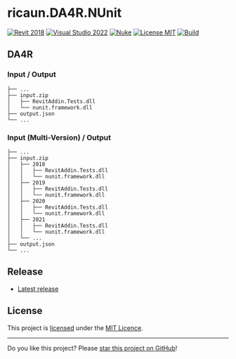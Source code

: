 ﻿# ricaun.DA4R.NUnit

[![Revit 2018](https://img.shields.io/badge/Revit-2018+-blue.svg)](../..)
[![Visual Studio 2022](https://img.shields.io/badge/Visual%20Studio-2022-blue)](../..)
[![Nuke](https://img.shields.io/badge/Nuke-Build-blue)](https://nuke.build/)
[![License MIT](https://img.shields.io/badge/License-MIT-blue.svg)](LICENSE)
[![Build](../../actions/workflows/Build.yml/badge.svg)](../../actions)

## DA4R

### Input / Output
```
├── ...
├── input.zip
│   ├── RevitAddin.Tests.dll
│   └── nunit.framework.dll
├── output.json
└── ...
```

### Input (Multi-Version) / Output
```
├── ...
├── input.zip
│   ├── 2018
│   │   ├── RevitAddin.Tests.dll
│   │   └── nunit.framework.dll
│   ├── 2019
│   │   ├── RevitAddin.Tests.dll
│   │   └── nunit.framework.dll
│   ├── 2020
│   │   ├── RevitAddin.Tests.dll
│   │   └── nunit.framework.dll
│   ├── 2021
│   │   ├── RevitAddin.Tests.dll
│   │   └── nunit.framework.dll
│   └── ...
├── output.json
└── ...
```

## Release

* [Latest release](../../releases/latest)

## License

This project is [licensed](LICENSE) under the [MIT Licence](https://en.wikipedia.org/wiki/MIT_License).

---

Do you like this project? Please [star this project on GitHub](../../stargazers)!
